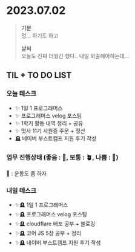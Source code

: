 # 2023.07.02

> **기분**  
> 멍... 하기도 하고
>
> **날씨**  
> 오늘도 진짜 더웠긴 했다.. 내일 외출해야하는데...

## TIL + TO DO LIST

### 오늘 테스크

- ✨ 1일 1 프로그래머스
- ✨ 프로그래머스 velog 포스팅
- ✨ 1학기 활동 내역 정리 + 공유
- ✨ 멋사 11기 사원증 주문 + 정산
- 🪦 네이버 부스트캠프 지원 후기 작성

### 업무 진행상태 (좋음 : 🌾, 보통 : 🪴, 나쁨 : 🌿)

🌿 : 운동도 좀 하자

### 내일 테스크

- ✨🪦 1일 1 프로그래머스
- ✨🪦 프로그래머스 velog 포스팅
- ✨🪦 cloudflare 배포 공부 + 블로깅
- ✨🪦 코어 JS 5장 공부 + 정리
- ✨🪦 네이버 부스트캠프 지원 후기 작성

